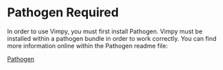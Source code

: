 Pathogen Required
=================

In order to use Vimpy, you must first install Pathogen. Vimpy
must be installed within a pathogen bundle in order to work
correctly. You can find more information online within the
Pathogen readme file:

[Pathogen](https://github.com/tpope/vim-pathogen)

